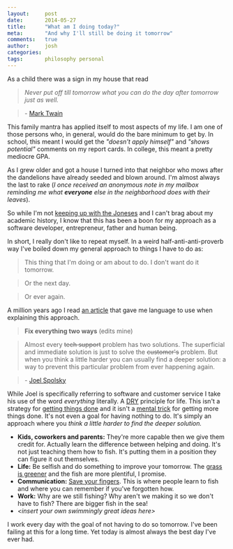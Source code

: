 ```yaml
---
layout:     post
date:       2014-05-27
title:      "What am I doing today?"
meta:       "And why I'll still be doing it tomorrow"
comments:   true
author:     josh
categories:
tags:       philosophy personal
---
```


As a child there was a sign in my house that read

> *Never put off till tomorrow what you can do the day after tomorrow just as well.*

> \- [Mark Twain][mtq]

This family mantra has applied itself to most aspects of my life. I am one of those persons who, in general, would do the bare minimum to get by. In school, this meant I would get the *"doesn't apply himself"* and *"shows potential"* comments on my report cards. In college, this meant a pretty mediocre GPA.

As I grew older and got a house I turned into that neighbor who mows after the dandelions have already seeded and blown around. I'm almost always the last to rake (*I once received an anonymous note in my mailbox reminding me what* ***everyone*** *else in the neighborhood does with their leaves*).

So while I'm not [keeping up with the Joneses][kuwtj] and I can't brag about my academic history, I know that this has been a boon for my approach as a software developer, entrepreneur, father and human being.

In short, I really don't like to repeat myself. In a weird half-anti-anti-proverb way I've boiled down my general approach to things I have to do as:

> This thing that I'm doing or am about to do. I don't want do it tomorrow.

> Or the next day.

> Or ever again.

A million years ago I read [an article][jscs] that gave me language to use when explaining this approach.

> **Fix everything two ways** (edits mine)

> Almost every <s>tech support</s> problem has two solutions. The superficial and immediate solution is just to solve the <s>customer's</s> problem. But when you think a little harder you can usually find a deeper solution: a way to prevent this particular problem from ever happening again.

> \- [Joel Spolsky][jscs]

While Joel is specifically referring to software and customer service I take his use of the word *everything* literally. A [DRY][dry] principle for life. This isn't a strategy for [getting things done][gtd] and it isn't a [mental trick][rp] for getting more things done. It's not even a goal for having nothing to do. It's simply an approach where you *think a little harder to find the deeper solution.*

- **Kids, coworkers and parents:** They're more capable then we give them credit for. Actually learn the difference between helping and doing. It's not just teaching them how to fish. It's putting them in a position they can figure it out themselves.
- **Life:** Be selfish and do something to improve your tomorrow. The [grass is greener][sgf] and the fish are more plentiful, I promise.
- **Communication:** [Save your fingers][hks]. This is where people learn to fish and where you can remember if you've forgotten how.
- **Work:** Why are we still fishing? Why aren't we making it so we don't have to fish? There are bigger fish in the sea!
- *&lt;insert your own swimmingly great ideas here&gt;*

I work every day with the goal of not having to do so tomorrow. I've been failing at this for a long time. Yet today is almost always the best day I've ever had.

[kuwtj]: http://en.wikipedia.org/wiki/Keeping_up_with_the_Joneses
[mtq]: http://quoteinvestigator.com/2013/01/17/put-off/
[jbge]: http://www.agilemodeling.com/essays/barelyGoodEnough.html
[gtd]: http://gettingthingsdone.com/
[jscs]: http://www.joelonsoftware.com/articles/customerservice.html
[rp]: http://goinswriter.com/reverse-procrastination/
[htcm]: http://hanselminutes.com/420/hacking-the-creative-mind-with-denise-jacobs
[gs]: http://en.wikipedia.org/wiki/Grocery_store
[sgf]: http://www.fescue.com/#Hard_Fescue_Grass

[hks]: http://www.hanselman.com/blog/DoTheyDeserveTheGiftOfYourKeystrokes.aspx
[DRY]: http://en.wikipedia.org/wiki/Don%27t_repeat_yourself
[pb]: http://www.perbyte.com/
